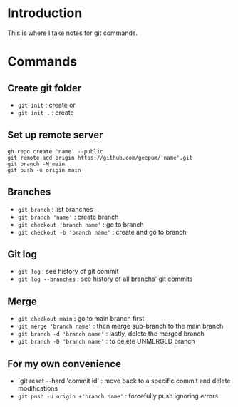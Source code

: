 # Introduction

This is where I take notes for git commands.

# Commands

## Create git folder
- `git init` : create
or
- `git init .` : create


## Set up remote server
```
gh repo create 'name' --public
git remote add origin https://github.com/geepum/'name'.git
git branch -M main
git push -u origin main
```

## Branches
- `git branch` : list branches
- `git branch 'name'` : create branch
- `git checkout 'branch name'` : go to branch
- `git checkout -b 'branch name'` : create and go to branch

## Git log
- `git log` : see history of git commit
- `git log --branches` : see history of all branchs' git commits

## Merge
- `git checkout main` : go to main branch first
- `git merge 'branch name'` : then merge sub-branch to the main branch
- `git branch -d 'branch name'` : lastly, delete the merged branch
- `git branch -D 'branch name'` : to delete UNMERGED branch

## For my own convenience
- `git reset --hard 'commit id' : move back to a specific commit and delete modifications
- `git push -u origin +'branch name'` : forcefully push ignoring errors
